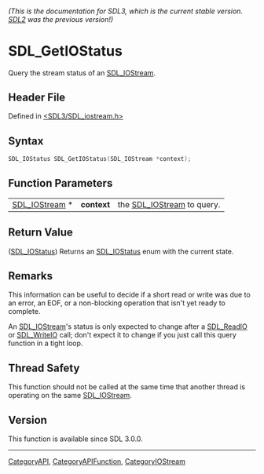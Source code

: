 ###### (This is the documentation for SDL3, which is the current stable version. [SDL2](https://wiki.libsdl.org/SDL2/) was the previous version!)
# SDL_GetIOStatus

Query the stream status of an [SDL_IOStream](SDL_IOStream).

## Header File

Defined in [<SDL3/SDL_iostream.h>](https://github.com/libsdl-org/SDL/blob/main/include/SDL3/SDL_iostream.h)

## Syntax

```c
SDL_IOStatus SDL_GetIOStatus(SDL_IOStream *context);
```

## Function Parameters

|                                |             |                                            |
| ------------------------------ | ----------- | ------------------------------------------ |
| [SDL_IOStream](SDL_IOStream) * | **context** | the [SDL_IOStream](SDL_IOStream) to query. |

## Return Value

([SDL_IOStatus](SDL_IOStatus)) Returns an [SDL_IOStatus](SDL_IOStatus) enum
with the current state.

## Remarks

This information can be useful to decide if a short read or write was due
to an error, an EOF, or a non-blocking operation that isn't yet ready to
complete.

An [SDL_IOStream](SDL_IOStream)'s status is only expected to change after a
[SDL_ReadIO](SDL_ReadIO) or [SDL_WriteIO](SDL_WriteIO) call; don't expect
it to change if you just call this query function in a tight loop.

## Thread Safety

This function should not be called at the same time that another thread is
operating on the same [SDL_IOStream](SDL_IOStream).

## Version

This function is available since SDL 3.0.0.

----
[CategoryAPI](CategoryAPI), [CategoryAPIFunction](CategoryAPIFunction), [CategoryIOStream](CategoryIOStream)

